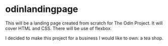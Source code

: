 # odinlandingpage

This will be a landing page created from scratch for The Odin Project. It will cover HTML and CSS. There will be use of flexbox.

I decided to make this project for a business I would like to own: a tea shop.